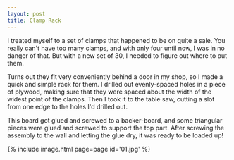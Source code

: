 ```yaml
---
layout: post
title: Clamp Rack
---
```

I treated myself to a set of clamps that happened to be on quite a sale. You
really can't have too many clamps, and with only four until now, I was in no
danger of that. But with a new set of 30, I needed to figure out where to put
them.

Turns out they fit very conveniently behind a door in my shop, so I made a quick
and simple rack for them. I drilled out evenly-spaced holes in a piece of
plywood, making sure that they were spaced about the width of the widest point
of the clamps. Then I took it to the table saw, cutting a slot from one edge to
the holes I'd drilled out.

This board got glued and screwed to a backer-board, and some triangular pieces
were glued and screwed to support the top part. After screwing the assembly to
the wall and letting the glue dry, it was ready to be loaded up!

{% include image.html page=page id='01.jpg' %}
